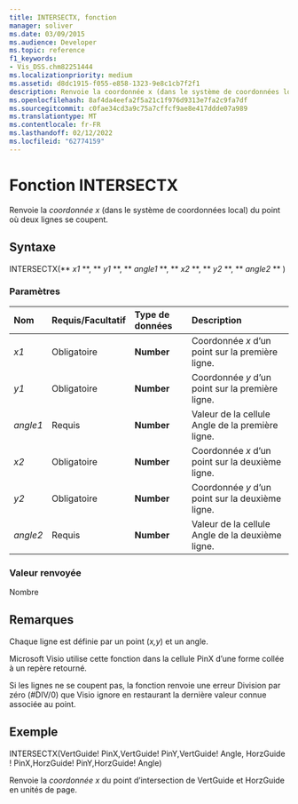 ```yaml
---
title: INTERSECTX, fonction
manager: soliver
ms.date: 03/09/2015
ms.audience: Developer
ms.topic: reference
f1_keywords:
- Vis_DSS.chm82251444
ms.localizationpriority: medium
ms.assetid: d8dc1915-f055-e858-1323-9e8c1cb7f2f1
description: Renvoie la coordonnée x (dans le système de coordonnées local) du point où deux lignes se coupent.
ms.openlocfilehash: 8af4da4eefa2f5a21c1f976d9313e7fa2c9fa7df
ms.sourcegitcommit: c0fae34cd3a9c75a7cffcf9ae8e417ddde07a989
ms.translationtype: MT
ms.contentlocale: fr-FR
ms.lasthandoff: 02/12/2022
ms.locfileid: "62774159"
---
```

# <a name="intersectx-function"></a>Fonction INTERSECTX

Renvoie la  *coordonnée x*  (dans le système de coordonnées local) du point où deux lignes se coupent. 
  
## <a name="syntax"></a>Syntaxe

INTERSECTX(** *x1* **, ** *y1* **, ** *angle1* **, ** *x2* **, ** *y2* **, ** *angle2* ** ) 
  
### <a name="parameters"></a>Paramètres

|**Nom**|**Requis/Facultatif**|**Type de données**|**Description**|
|:-----|:-----|:-----|:-----|
| _x1_ <br/> |Obligatoire  <br/> |**Number** <br/> |Coordonnée  _x_ d’un point sur la première ligne. |
| _y1_ <br/> |Obligatoire  <br/> |**Number** <br/> |Coordonnée  _y_ d’un point sur la première ligne. |
| _angle1_ <br/> |Requis  <br/> |**Number** <br/> | Valeur de la cellule Angle de la première ligne. |
| _x2_ <br/> |Obligatoire  <br/> |**Number** <br/> |Coordonnée  _x_ d’un point sur la deuxième ligne. |
| _y2_ <br/> |Obligatoire  <br/> |**Number** <br/> |Coordonnée  _y_ d’un point sur la deuxième ligne. |
| _angle2_ <br/> |Requis  <br/> |**Number** <br/> |Valeur de la cellule Angle de la deuxième ligne. |
   
### <a name="return-value"></a>Valeur renvoyée

Nombre
  
## <a name="remarks"></a>Remarques

Chaque ligne est définie par un point (*x,y*) et un angle. 
  
Microsoft Visio utilise cette fonction dans la cellule PinX d’une forme collée à un repère retourné. 
  
Si les lignes ne se coupent pas, la fonction renvoie une erreur Division par zéro (#DIV/0) que Visio ignore en restaurant la dernière valeur connue associée au point. 
  
## <a name="example"></a>Exemple

INTERSECTX(VertGuide! PinX,VertGuide! PinY,VertGuide! Angle, HorzGuide ! PinX,HorzGuide! PinY,HorzGuide! Angle) 
  
Renvoie la  *coordonnée x*  du point d’intersection de VertGuide et HorzGuide en unités de page. 
  

